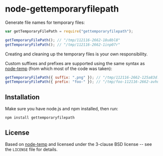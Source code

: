 # node-gettemporaryfilepath

Generate file names for temporary files:

```javascript
var getTemporaryFilePath = require("gettemporaryfilepath");

getTemporaryFilePath(); // "/tmp/112116-2662-18u8bl8"
getTemporaryFilePath(); // "/tmp/112116-2662-1inp07r"
```

Creating and cleaning up the temporary files is your own
responsibility.

Custom suffixes and prefixes are supported using the same syntax as <a
href="https://github.com/bruce/node-temp#affixes">node-temp</a> (from
which most of the code was taken):

```javascript
getTemporaryFilePath({ suffix: ".png" }); // "/tmp/112116-2662-125a83d.png"
getTemporaryFilePath({ prefix: "foo-" }); // "/tmp/foo-112116-2662-avhu28"
```

## Installation

Make sure you have node.js and npm installed, then run:

    npm install gettemporaryfilepath

## License

Based on <a href="https://github.com/bruce/node-temp#affixes">node-temp</a>
and licensed under the 3-clause BSD license -- see the `LICENSE` file for
details.
